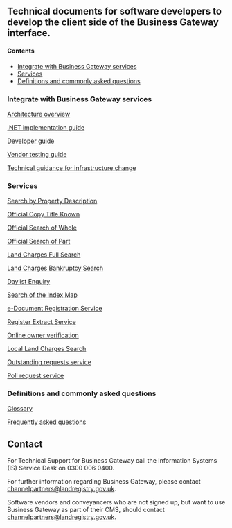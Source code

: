 ## Technical documents for software developers to develop the client side of the Business Gateway interface.

#### Contents
- [Integrate with Business Gateway services](#integrate-with-Business-Gateway-services)
- [Services](#services)
- [Definitions and commonly asked questions](#definitions-and-commonly-asked-questions)

### Integrate with Business Gateway services
[Architecture overview](pages/integrate/ARCH_OVER.md)

[.NET implementation guide](pages/integrate/NET_IMPL.md)

[Developer guide](pages/integrate/DEV_GUIDE.md)

[Vendor testing guide](pages/integrate/VENDOR_TEST_GUIDE.md)

[Technical guidance for infrastructure change](pages/integrate/TECH_GUIDE.md)

### Services
[Search by Property Description](pages/services/EPD.md)

[Official Copy Title Known](pages/services/OC.md)

[Official Search of Whole](pages/services/OSW.md)

[Official Search of Part](pages/services/OSP.md)

[Land Charges Full Search](pages/services/LCFULL.md)

[Land Charges Bankruptcy Search](pages/services/LCBANK.md)

[Daylist Enquiry](pages/services/DLE.md)

[Search of the Index Map](pages/services/SIM.md)

[e-Document Registration Service](pages/services/DRS.md)

[Register Extract Service](pages/services/RES.md)

[Online owner verification](pages/services/OOV.md)

[Local Land Charges Search](pages/services/LLC.md)

[Outstanding requests service](pages/services/ORS.md)

[Poll request service](pages/services/POLL.md)

### Definitions and commonly asked questions
[Glossary](pages/definitions/GLOSSARY.md)

[Frequently asked questions](pages/definitions/FAQ.md)

## Contact
For Technical Support for Business Gateway call the Information Systems (IS) Service Desk on 0300 006 0400.

For further information regarding Business Gateway, please contact [channelpartners@landregistry.gov.uk](mailto:channelpartners@landregistry.gov.uk).

Software vendors and conveyancers who are not signed up, but want to use Business Gateway as part of their CMS, should contact [channelpartners@landregistry.gov.uk](mailto:channelpartners@landregistry.gov.uk).
